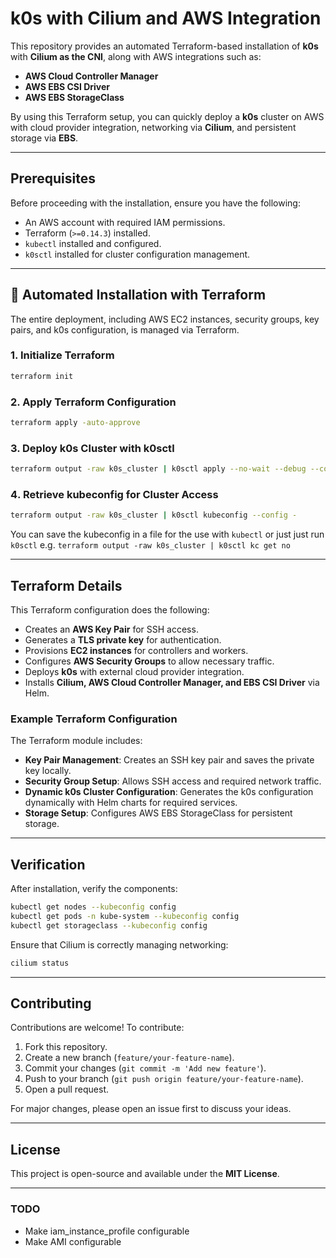 # k0s with Cilium and AWS Integration

This repository provides an automated Terraform-based installation of **k0s** with **Cilium as the CNI**, along with AWS integrations such as:
- **AWS Cloud Controller Manager**
- **AWS EBS CSI Driver**
- **AWS EBS StorageClass**

By using this Terraform setup, you can quickly deploy a **k0s** cluster on AWS with cloud provider integration, networking via **Cilium**, and persistent storage via **EBS**.

---

## Prerequisites
Before proceeding with the installation, ensure you have the following:

- An AWS account with required IAM permissions.
- Terraform (`>=0.14.3`) installed.
- `kubectl` installed and configured.
- `k0sctl` installed for cluster configuration management.

---

## 🚀 Automated Installation with Terraform
The entire deployment, including AWS EC2 instances, security groups, key pairs, and k0s configuration, is managed via Terraform.

### 1. Initialize Terraform
```bash
terraform init
```

### 2. Apply Terraform Configuration
```bash
terraform apply -auto-approve
```

### 3. Deploy k0s Cluster with k0sctl
```bash
terraform output -raw k0s_cluster | k0sctl apply --no-wait --debug --config -
```

### 4️. Retrieve kubeconfig for Cluster Access
```bash
terraform output -raw k0s_cluster | k0sctl kubeconfig --config -
```
You can save the kubeconfig in a file for the use with `kubectl` or just just run `k0sctl` e.g. `terraform output -raw k0s_cluster | k0sctl kc get no`

---

## Terraform Details
This Terraform configuration does the following:
- Creates an **AWS Key Pair** for SSH access.
- Generates a **TLS private key** for authentication.
- Provisions **EC2 instances** for controllers and workers.
- Configures **AWS Security Groups** to allow necessary traffic.
- Deploys **k0s** with external cloud provider integration.
- Installs **Cilium, AWS Cloud Controller Manager, and EBS CSI Driver** via Helm.

### **Example Terraform Configuration**
The Terraform module includes:
- **Key Pair Management**: Creates an SSH key pair and saves the private key locally.
- **Security Group Setup**: Allows SSH access and required network traffic.
- **Dynamic k0s Cluster Configuration**: Generates the k0s configuration dynamically with Helm charts for required services.
- **Storage Setup**: Configures AWS EBS StorageClass for persistent storage.

---

## Verification
After installation, verify the components:
```sh
kubectl get nodes --kubeconfig config
kubectl get pods -n kube-system --kubeconfig config
kubectl get storageclass --kubeconfig config
```
Ensure that Cilium is correctly managing networking:
```sh
cilium status
```

---

## Contributing
Contributions are welcome! To contribute:
1. Fork this repository.
2. Create a new branch (`feature/your-feature-name`).
3. Commit your changes (`git commit -m 'Add new feature'`).
4. Push to your branch (`git push origin feature/your-feature-name`).
5. Open a pull request.

For major changes, please open an issue first to discuss your ideas.

---

## License
This project is open-source and available under the **MIT License**.

---

### TODO
- Make iam_instance_profile configurable
- Make AMI configurable